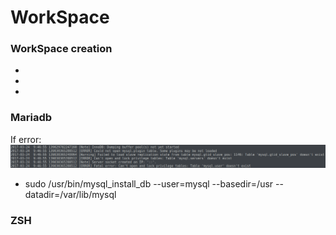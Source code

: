 # WorkSpace
### WorkSpace creation
 - 
 -
 -
### Mariadb
If error: ![alt tag](./picture/errorMariadb.png)
 - sudo /usr/bin/mysql_install_db --user=mysql --basedir=/usr --datadir=/var/lib/mysql
### ZSH

